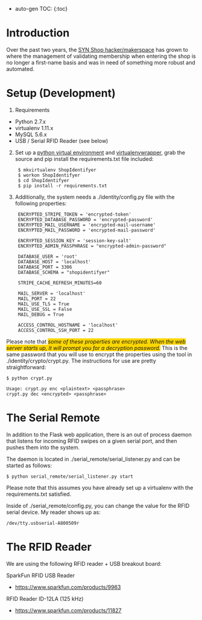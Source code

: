 * auto-gen TOC:
{:toc}

Introduction
===
Over the past two years, the [SYN Shop hacker/makerspace](https://www.synshop.org) has grown to where the management of validating membership when entering the shop is no longer a first-name basis and was in need of something more robust and automated.

Setup (Development)
===

1. Requirements
  * Python 2.7.x
  * virtualenv 1.11.x
  * MySQL 5.6.x
  * USB / Serial RFID Reader (see below)


2. Set up a [python virtual environment](http://docs.python-guide.org/en/latest/dev/virtualenvs/) and [virtualenvwrapper](http://docs.python-guide.org/en/latest/dev/virtualenvs/#virtualenvwrapper), grab the source and pip install the requirements.txt file included:

        $ mkvirtualenv ShopIdentifyer
        $ workon ShopIdentifyer
        $ cd ShopIdentifyer
        $ pip install -r requirements.txt

3. Additionally, the system needs a ./identity/config.py file with the following properties:

        ENCRYPTED_STRIPE_TOKEN = 'encrypted-token'
        ENCRYPTED_DATABASE_PASSWORD = 'encrypted-password'
        ENCRYPTED_MAIL_USERNAME = 'encrypted-mail-username'
        ENCRYPTED_MAIL_PASSWORD = 'encrypted-mail-password'

        ENCRYPTED_SESSION_KEY = 'session-key-salt'
        ENCRYPTED_ADMIN_PASSPHRASE = "encrypted-admin-password"

        DATABASE_USER = 'root'
        DATABASE_HOST = 'localhost'
        DATABASE_PORT = 3306
        DATABASE_SCHEMA = "shopidentifyer"

        STRIPE_CACHE_REFRESH_MINUTES=60

        MAIL_SERVER = 'localhost'
        MAIL_PORT = 22
        MAIL_USE_TLS = True
        MAIL_USE_SSL = False
        MAIL_DEBUG = True
        
        ACCESS_CONTROL_HOSTNAME = 'localhost'
        ACCESS_CONTROL_SSH_PORT = 22

Please note that <em style="background-color:#FFD700">some of these properties are encrypted.  When the web server starts up, it will prompt you for a decryption password.</em>  This is the same password that you will use to encrypt the properties using the tool in ./identity/crypto/crypt.py.  The instructions for use are pretty straightforward:

    $ python crypt.py

    Usage: crypt.py enc <plaintext> <passphrase>
    crypt.py dec <encrypted> <passphrase>



The Serial Remote
===
In addition to the Flask web application, there is an out of process daemon that listens for incoming
RFID swipes on a given serial port, and then pushes them into the system.

The daemon is located in ./serial_remote/serial_listener.py and can be started as follows:

    $ python serial_remote/serial_listener.py start

Please note that this assumes you have already set up a virtualenv with the requirements.txt satisfied.

Inside of ./serial_remote/config.py, you can change the value for the RFID serial device.  My reader shows up as:

    /dev/tty.usbserial-A800509r



The RFID Reader
===

We are using the following RFID reader + USB breakout board:

SparkFun RFID USB Reader
  * https://www.sparkfun.com/products/9963

RFID Reader ID-12LA (125 kHz)
  * https://www.sparkfun.com/products/11827
